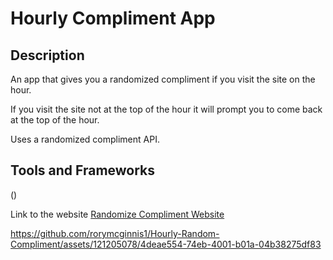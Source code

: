 # Hourly Compliment App

## Description

An app that gives you a randomized compliment if you visit the site on the hour.

If you visit the site not at the top of the hour it will prompt you to come back at the top of the hour.

Uses a randomized compliment API.

## Tools and Frameworks

()

Link to the website [Randomize Compliment Website](https://rorymcginnis1.github.io/Hourly-Random-Compliment/)




https://github.com/rorymcginnis1/Hourly-Random-Compliment/assets/121205078/4deae554-74eb-4001-b01a-04b38275df83

